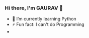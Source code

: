 ### Hi there, I'm GAURAV 👋
- 🌱 I’m currently learning Python
- ⚡ Fun fact: I can't do Programming
-

